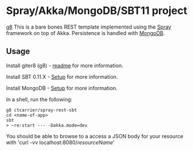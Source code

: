 # Spray/Akka/MongoDB/SBT11 project

[g8](http://github.com/n8han/giter8) This is a bare bones REST template implemented using the [Spray](http://spray.cc) framework on top of Akka.  Persistence is handled with [MongoDB](http://mongodb.com).

## Usage

Install giter8 (g8) - [readme](http://github.com/n8han/giter8#readme) for more information.

Install SBT 0.11.X - [Setup](https://github.com/harrah/xsbt/wiki/Setup) for more information.

Install MongoDB - [Setup](http://www.mongodb.org) for more information.

In a shell, run the following:

    g8 ctcarrier/spray-rest-sbt
    cd <name-of-app>
    sbt
    > ~re:start --- -Dakka.mode=dev
    
You should be able to browse to a access a JSON body for your resource with 'curl -vv localhost:8080/$resourceName$'

